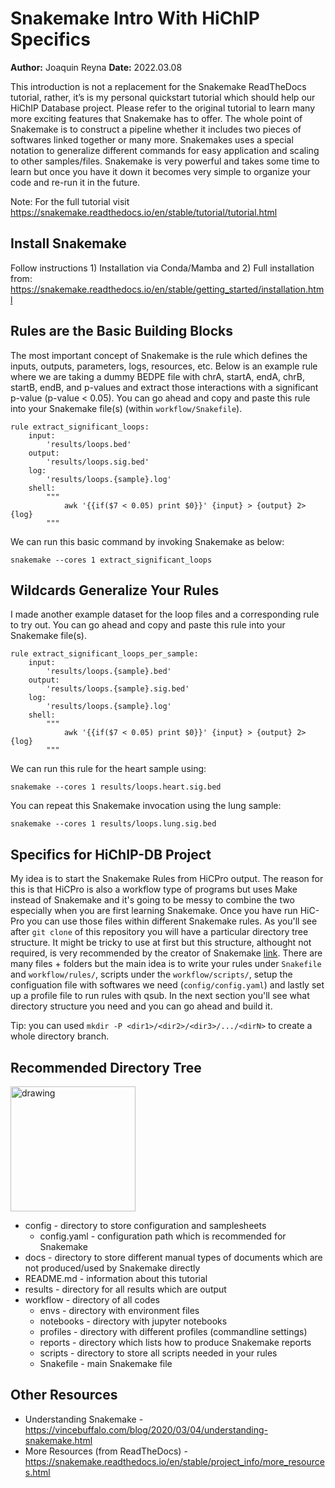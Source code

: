 # Snakemake Intro With HiChIP Specifics
**Author:** Joaquin Reyna **Date:** 2022.03.08

This introduction is not a replacement for the Snakemake ReadTheDocs tutorial, rather,
it’s is my personal quickstart tutorial which should help our HiChIP Database project.
Please refer to the original tutorial to learn many more exciting features that
Snakemake has to offer. The whole point of Snakemake is to construct a pipeline 
whether it includes two pieces of softwares linked together or many more. Snakemakes
uses a special notation to generalize different commands for easy application and scaling
to other samples/files. Snakemake is very powerful and takes some time to learn but once
you have it down it becomes very simple to organize your code and re-run it in the future. 

Note: For the full tutorial visit https://snakemake.readthedocs.io/en/stable/tutorial/tutorial.html

## Install Snakemake
Follow instructions 1) Installation via Conda/Mamba and 2) Full installation from: 
https://snakemake.readthedocs.io/en/stable/getting_started/installation.html 

## Rules are the Basic Building Blocks

The most important concept of Snakemake is the rule which defines the inputs, outputs, parameters, logs, resources, etc. Below is an example rule where we are taking a dummy BEDPE file with chrA, startA, endA, chrB, startB, endB, and p-values and extract those interactions with a significant p-value (p-value < 0.05). You can go ahead and copy and paste this rule into your Snakemake file(s) (within `workflow/Snakefile`).
```
rule extract_significant_loops:
	input:
		'results/loops.bed'
	output:
		'results/loops.sig.bed'
	log:
		'results/loops.{sample}.log'
	shell:
		"""
			awk '{{if($7 < 0.05) print $0}}' {input} > {output} 2> {log}
		"""
```

We can run this basic command by invoking Snakemake as below:

```
snakemake --cores 1 extract_significant_loops 
```

## Wildcards Generalize Your Rules
I made another example dataset for the loop files and a corresponding rule to try out. You can go ahead and copy and paste this rule into your Snakemake file(s).
```
rule extract_significant_loops_per_sample:
	input:
		'results/loops.{sample}.bed'
	output:
		'results/loops.{sample}.sig.bed'
	log:
		'results/loops.{sample}.log'
	shell:
		"""
			awk '{{if($7 < 0.05) print $0}}' {input} > {output} 2> {log}
		"""
```

We can run this rule for the heart sample using:

```
snakemake --cores 1 results/loops.heart.sig.bed
```

You can repeat this Snakemake invocation using the lung sample:
```
snakemake --cores 1 results/loops.lung.sig.bed
```

## Specifics for HiChIP-DB Project
My idea is to start the Snakemake Rules from HiCPro output. The reason for this is that HiCPro is also a workflow type of programs but uses Make instead of Snakemake and it's going to be messy to combine the two especially when you are first learning Snakemake. Once you have run HiC-Pro you can use those files within different Snakemake rules. As you'll see after `git clone` of this repository you will have a particular directory tree structure. It might be tricky to use at first but this structure, althought not required, is very recommended by the creator of Snakemake [link](https://snakemake.readthedocs.io/en/stable/snakefiles/deployment.html#distribution-and-reproducibility). There are many files + folders but the main idea is to write your rules under `Snakefile` and `workflow/rules/`, scripts under the `workflow/scripts/`, setup the configuation file with softwares we need (`config/config.yaml`) and lastly set up a profile file to run rules with qsub. In the next section you'll see what directory structure you need and you can go ahead and build it.

Tip: you can used `mkdir -P <dir1>/<dir2>/<dir3>/.../<dirN>` to create a whole directory branch. 

##  Recommended Directory Tree
<img src="https://user-images.githubusercontent.com/14253227/157296331-d92bda4a-0215-4dc3-b3a4-742707bf176d.png" alt="drawing" width="200"/>

- config - directory to store configuration and samplesheets
	- config.yaml - configuration path which is recommended for Snakemake 
- docs - directory to store different manual types of documents which are not produced/used by Snakemake directly
- README.md - information about this tutorial
- results - directory for all results which are output
- workflow - directory of all codes
	- envs - directory with environment files 
	- notebooks - directory with jupyter notebooks 
	- profiles - directory with different profiles (commandline settings)
	- reports - directory which lists how to produce Snakemake reports
	- scripts - directory to store all scripts needed in your rules
	- Snakefile - main Snakemake file

## Other Resources 
- Understanding Snakemake - https://vincebuffalo.com/blog/2020/03/04/understanding-snakemake.html
- More Resources (from ReadTheDocs) - https://snakemake.readthedocs.io/en/stable/project_info/more_resources.html




